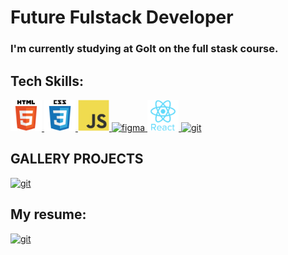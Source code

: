 <h1> Future Fulstack Developer</h1>

<h3>I'm currently studying at GoIt on the full stask course.</h3>

<h2>Tech Skills:</h2>

<a href="https://www.w3.org/html/">
<img src="https://raw.githubusercontent.com/devicons/devicon/master/icons/html5/html5-original-wordmark.svg" alt="html" width="50">
</a><a href="https://www.w3schools.com/css/">
<img src="https://raw.githubusercontent.com/devicons/devicon/master/icons/css3/css3-original-wordmark.svg" alt="css" width="50">
</a><a href="https://developer.mozilla.org/en-US/docs/Web/JavaScript">
<img src="https://raw.githubusercontent.com/devicons/devicon/master/icons/javascript/javascript-original.svg" alt="js" width="50">
</a><a href="https://www.figma.com/">
<img src="https://camo.githubusercontent.com/f32e9cca1f0df0138a8f536217daa54ad21b6913642422f32e3c5c623f3a06b9/68747470733a2f2f7777772e766563746f726c6f676f2e7a6f6e652f6c6f676f732f6669676d612f6669676d612d69636f6e2e737667" alt="figma" width="50">
</a><a href="https://reactjs.org/">
<img src="https://raw.githubusercontent.com/devicons/devicon/master/icons/react/react-original-wordmark.svg" alt="react" width="50">
</a><a href="https://git-scm.com/">
<img src="https://camo.githubusercontent.com/fcafa5ebc1f5f789ae7d012a3ecd8fe7bda49516591caf7c37698f764165d880/68747470733a2f2f7777772e766563746f726c6f676f2e7a6f6e652f6c6f676f732f6769742d73636d2f6769742d73636d2d69636f6e2e737667" alt="git" width="50">
</a>

<h2>GALLERY PROJECTS</h2>

<a href="https://ghostkato.github.io/Resume-project/page2-gallery.html">
<img src="https://cdn-icons-png.freepik.com/256/15707/15707749.png?semt=ais_hybrid" alt="git" width="150">
</a>

<h2>My resume:</h2>

<a href="https://ghostkato.github.io/Resume-project/">
<img src="https://cdn-icons-png.flaticon.com/512/11003/11003181.png" alt="git" width="150">
</a>
